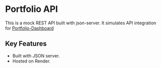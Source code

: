 # Portfolio API

This is a mock REST API built with json-server.
It simulates API integration for [Portfolio-Dashboard](https://portfolio-dashboard-v1.netlify.app)

## Key Features

- Built with JSON server.
- Hosted on Render.
